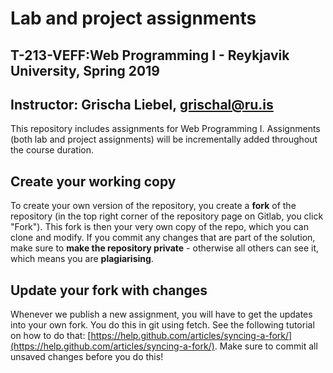 # Lab and project assignments
## T-213-VEFF:Web Programming I - Reykjavik University, Spring 2019 
## Instructor: Grischa Liebel, grischal@ru.is

This repository includes assignments for Web Programming I. Assignments (both lab and project assignments) will be incrementally added throughout the course duration.

## Create your working copy
To create your own version of the repository, you create a **fork** of the repository (in the top right corner of the repository page on Gitlab, you click "Fork"). This fork is then your very own copy of the repo, which you can clone and modify. If you commit any changes that are part of the solution, make sure to **make the repository private** - otherwise all others can see it, which means you are **plagiarising**.

## Update your fork with changes
Whenever we publish a new assignment, you will have to get the updates into your own fork. You do this in git using fetch. See the following tutorial on how to do that: [https://help.github.com/articles/syncing-a-fork/](https://help.github.com/articles/syncing-a-fork/). Make sure to commit all unsaved changes before you do this!
